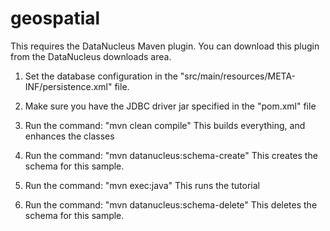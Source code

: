 geospatial
==========

This requires the DataNucleus Maven plugin. You can download this plugin from the DataNucleus downloads area.

1. Set the database configuration in the "src/main/resources/META-INF/persistence.xml" file.

2. Make sure you have the JDBC driver jar specified in the "pom.xml" file

3. Run the command: "mvn clean compile"
   This builds everything, and enhances the classes

4. Run the command: "mvn datanucleus:schema-create"
   This creates the schema for this sample.

5. Run the command: "mvn exec:java"
   This runs the tutorial

6. Run the command: "mvn datanucleus:schema-delete"
   This deletes the schema for this sample.
